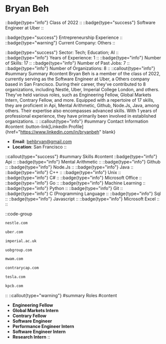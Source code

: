 # Bryan Beh
::badge{type="info"}
Class of 2022
::
::badge{type="success"}
Software Engineer at Uber
::

::badge{type="success"}
Entrepreneurship Experience
::
::badge{type="warning"}
Current Company: Others
::

::badge{type="success"}
Sector: Tech; Education; AI
::
::badge{type="info"}
Years of Experience: 1
::
::badge{type="info"}
Number of Skills: 17
::
::badge{type="info"}
Number of Past Jobs: 7
::
::badge{type="info"}
Number of Organizations: 8
::
::callout{type="info"}
#summary
Summary
#content
Bryan Beh is a member of the class of 2022, currently serving as the Software Engineer at Uber, a Others company based in San Francisco. During their career, they've contributed to 8 organizations, including Nestlé, Uber, Imperial College London, and others. They've held various roles, such as Engineering Fellow, Global Markets Intern, Contrary Fellow, and more. Equipped with a repertoire of 17 skills, they are proficient in Api, Mental Arithmetic, Github, Node.Js, Java, among others. Their expertise also encompasses advanced skills. With 1 years of professional experience, they have primarily been involved in established organizations.
::
::callout{type="info"}
#summary
Contact Information
#content
:button-link[LinkedIn Profile]{href="https://www.linkedin.com/in/bryanbeh" blank}
- **Email**: behbryan@gmail.com
- **Location**: San Francisco
::

::callout{type="success"}
#summary
Skills
#content
::badge{type="info"}
Api
::
::badge{type="info"}
Mental Arithmetic
::
::badge{type="info"}
Github
::
::badge{type="info"}
Node.Js
::
::badge{type="info"}
Java
::
::badge{type="info"}
C++
::
::badge{type="info"}
Unix
::
::badge{type="info"}
C#
::
::badge{type="info"}
Microsoft Office
::
::badge{type="info"}
Go
::
::badge{type="info"}
Machine Learning
::
::badge{type="info"}
Python
::
::badge{type="info"}
Git
::
::badge{type="info"}
C (Programming Language
::
::badge{type="info"}
Sql
::
::badge{type="info"}
Javascript
::
::badge{type="info"}
Microsoft Excel
::
::

::code-group
```bash [Nestlé]
nestle.com
```
```bash [Uber]
uber.com
```
```bash [Imperial College London]
imperial.ac.uk
```
```bash [United Overseas Bank]
uobgroup.com
```
```bash [Marshall Wace]
mwam.com
```
```bash [Contrary]
contrarycap.com
```
```bash [Tesla]
tesla.com
```
```bash [Kleiner Perkins Caufield & Byers]
kpcb.com
```
::
::callout{type="warning"}
#summary
Roles
#content
- **Engineering Fellow**
- **Global Markets Intern**
- **Contrary Fellow**
- **Software Engineer**
- **Performance Engineer Intern**
- **Software Engineer Intern**
- **Research Intern**
::

